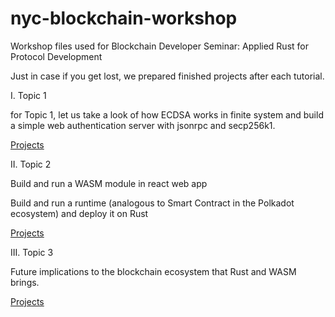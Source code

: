 # nyc-blockchain-workshop
Workshop files used for Blockchain Developer Seminar: Applied Rust for Protocol Development

Just in case if you get lost, we prepared finished projects after each tutorial.

I. Topic 1

for Topic 1, let us take a look of how ECDSA works in finite system and build a simple web authentication server with jsonrpc and secp256k1.

[Projects](./Topic1)

II. Topic 2

Build and run a WASM module in react web app

Build and run a runtime (analogous to Smart Contract in the Polkadot ecosystem) and deploy it on Rust

[Projects](./Topic2)

III. Topic 3

Future implications to the blockchain ecosystem that Rust and WASM brings.

[Projects](./Topic3)